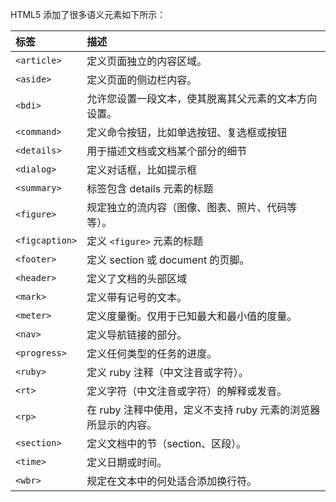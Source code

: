 

HTML5 添加了很多语义元素如下所示：

| 标签           | 描述                                                         |
| :------------- | :----------------------------------------------------------- |
| `<article>`    | 定义页面独立的内容区域。                                     |
| `<aside>`      | 定义页面的侧边栏内容。                                       |
| `<bdi>`        | 允许您设置一段文本，使其脱离其父元素的文本方向设置。         |
| `<command>`    | 定义命令按钮，比如单选按钮、复选框或按钮                     |
| `<details>`    | 用于描述文档或文档某个部分的细节                             |
| `<dialog>`     | 定义对话框，比如提示框                                       |
| `<summary>`    | 标签包含 details 元素的标题                                  |
| `<figure>`     | 规定独立的流内容（图像、图表、照片、代码等等）。             |
| `<figcaption>` | 定义 `<figure>` 元素的标题                                   |
| `<footer>`     | 定义 section 或 document 的页脚。                            |
| `<header>`     | 定义了文档的头部区域                                         |
| `<mark>`       | 定义带有记号的文本。                                         |
| `<meter>`      | 定义度量衡。仅用于已知最大和最小值的度量。                   |
| `<nav>`        | 定义导航链接的部分。                                         |
| `<progress>`   | 定义任何类型的任务的进度。                                   |
| `<ruby>`       | 定义 ruby 注释（中文注音或字符）。                           |
| `<rt>`         | 定义字符（中文注音或字符）的解释或发音。                     |
| `<rp>`         | 在 ruby 注释中使用，定义不支持 ruby 元素的浏览器所显示的内容。 |
| `<section>`    | 定义文档中的节（section、区段）。                            |
| `<time>`       | 定义日期或时间。                                             |
| `<wbr>`        | 规定在文本中的何处适合添加换行符。                           |













